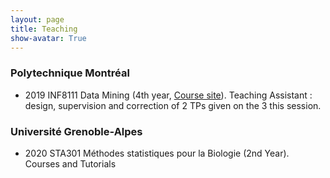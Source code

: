 ```yaml
---
layout: page
title: Teaching
show-avatar: True
---
```


### Polytechnique Montréal 

* 2019 INF8111 Data Mining (4th year, [Course site](https://www.polymtl.ca/programmes/cours/fouille-de-donnees)). Teaching Assistant : design, supervision and correction of 2 TPs given on the 3 this session.

### Université Grenoble-Alpes

* 2020 STA301 Méthodes statistiques pour la Biologie (2nd Year). Courses and Tutorials


